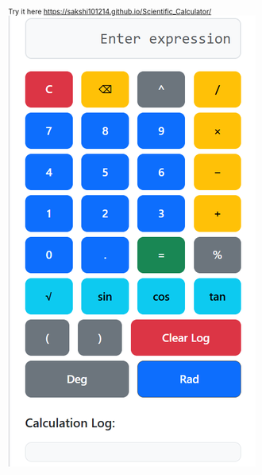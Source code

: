 Try it here https://sakshi101214.github.io/Scientific_Calculator/
![Calculator Screenshot](calc.png)
